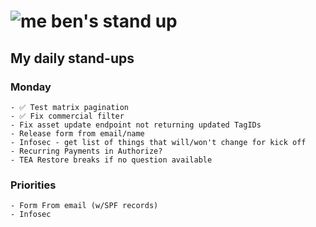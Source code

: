 # ![me](https://avatars2.githubusercontent.com/u/5232044?s=50&v=4) ben's stand up

## My daily stand-ups

### Monday

    - ✅ Test matrix pagination
    - ✅ Fix commercial filter
    - Fix asset update endpoint not returning updated TagIDs
    - Release form from email/name
    - Infosec - get list of things that will/won't change for kick off
    - Recurring Payments in Authorize?
    - TEA Restore breaks if no question available

### Priorities 
   
    - Form From email (w/SPF records)
    - Infosec
      
